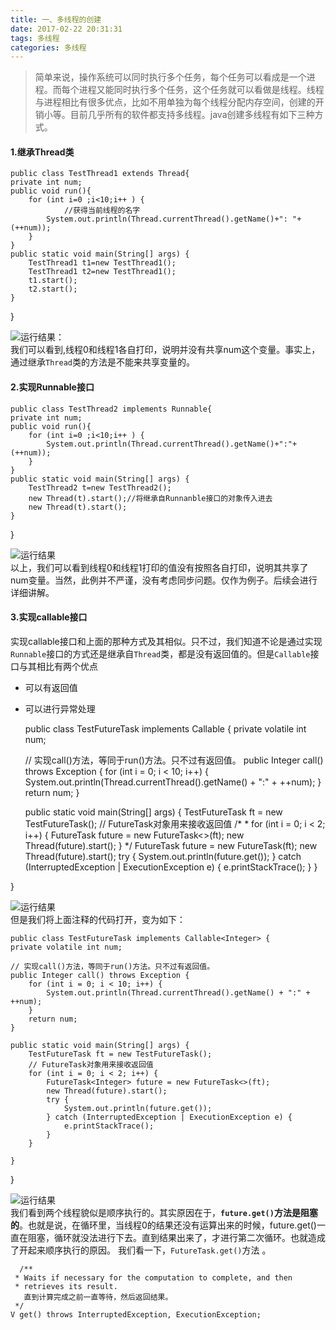 ```yaml
---
title: 一、多线程的创建
date: 2017-02-22 20:31:31
tags: 多线程
categories: 多线程
---
```

>简单来说，操作系统可以同时执行多个任务，每个任务可以看成是一个进程。而每个进程又能同时执行多个任务，这个任务就可以看做是线程。线程与进程相比有很多优点，比如不用单独为每个线程分配内存空间，创建的开销小等。目前几乎所有的软件都支持多线程。java创建多线程有如下三种方式。
#### 1.继承Thread类
    public class TestThread1 extends Thread{
    private int num;
	public void run(){
		for (int i=0 ;i<10;i++ ) {
		        //获得当前线程的名字
			System.out.println(Thread.currentThread().getName()+": "+(++num));
		}
	}
	public static void main(String[] args) {
		TestThread1 t1=new TestThread1();
		TestThread1 t2=new TestThread1();
		t1.start();
		t2.start();
	}
}
<!--more-->
![运行结果：](http://oc6shen8h.bkt.clouddn.com/thread1.jpg)  
我们可以看到,线程0和线程1各自打印，说明并没有共享num这个变量。事实上，通过继承`Thread`类的方法是不能来共享变量的。
#### 2.实现Runnable接口

    public class TestThread2 implements Runnable{
	private int num;
	public void run(){
		for (int i=0 ;i<10;i++ ) {
			System.out.println(Thread.currentThread().getName()+":"+(++num));
		}
	}
	public static void main(String[] args) {
		TestThread2 t=new TestThread2();
		new Thread(t).start();//将继承自Runnanble接口的对象传入进去
		new Thread(t).start();
	}
}
	

![运行结果](http://oc6shen8h.bkt.clouddn.com/thread2.jpg)  
以上，我们可以看到线程0和线程1打印的值没有按照各自打印，说明其共享了num变量。当然，此例并不严谨，没有考虑同步问题。仅作为例子。后续会进行详细讲解。
#### 3.实现callable接口
实现callable接口和上面的那种方式及其相似。只不过，我们知道不论是通过实现`Runnable`接口的方式还是继承自`Thread`类，都是没有返回值的。但是`Callable`接口与其相比有两个优点
* 可以有返回值
* 可以进行异常处理  

    public class TestFutureTask implements Callable<Integer> {
	private volatile int num;

	// 实现call()方法，等同于run()方法。只不过有返回值。
	public Integer call() throws Exception {
		for (int i = 0; i < 10; i++) {
			System.out.println(Thread.currentThread().getName() + ":" + ++num);
		}
		return num;
	}

	public static void main(String[] args) {
		TestFutureTask ft = new TestFutureTask();
		// FutureTask对象用来接收返回值
		/*
		 * for (int i = 0; i < 2; i++) { 
		     FutureTask<Integer> future = new FutureTask<>(ft);
		     new Thread(future).start();
		 }
		 */
		FutureTask<Integer> future = new FutureTask<Integer>(ft);
		new Thread(future).start();
		try {
			System.out.println(future.get());
		} catch (InterruptedException | ExecutionException e) {
			e.printStackTrace();
		}
	}

}
  

![运行结果](http://oc6shen8h.bkt.clouddn.com/callable1.jpg)  
但是我们将上面注释的代码打开，变为如下：

    public class TestFutureTask implements Callable<Integer> {
	private volatile int num;

	// 实现call()方法，等同于run()方法。只不过有返回值。
	public Integer call() throws Exception {
		for (int i = 0; i < 10; i++) {
			System.out.println(Thread.currentThread().getName() + ":" + ++num);
		}
		return num;
	}

	public static void main(String[] args) {
		TestFutureTask ft = new TestFutureTask();
		// FutureTask对象用来接收返回值
		for (int i = 0; i < 2; i++) {
			FutureTask<Integer> future = new FutureTask<>(ft);
			new Thread(future).start();
			try {
				System.out.println(future.get());
			} catch (InterruptedException | ExecutionException e) {
				e.printStackTrace();
			}
		}

	}

}


![运行结果](http://oc6shen8h.bkt.clouddn.com/callable2.jpg)  
我们看到两个线程貌似是顺序执行的。其实原因在于，**`future.get()`方法是阻塞的**。也就是说，在循环里，当线程0的结果还没有运算出来的时候，future.get()一直在阻塞，循环就没法进行下去。直到结果出来了，才进行第二次循环。也就造成了开起来顺序执行的原因。
我们看一下，`FutureTask.get()`方法 。    
    
      /**
     * Waits if necessary for the computation to complete, and then
     * retrieves its result.
       直到计算完成之前一直等待，然后返回结果。
     */
    V get() throws InterruptedException, ExecutionException;
